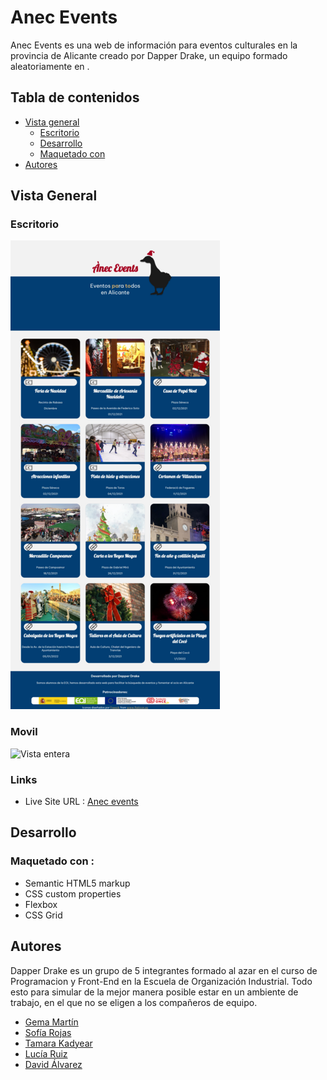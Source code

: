 # Anec Events

Anec Events es una web de información para eventos culturales en la provincia de Alicante
creado por Dapper Drake, un equipo formado aleatoriamente en .

## Tabla de contenidos

- [Vista general](#vista-general)
  - [Escritorio](#escritorio)
  - [Desarrollo](#desarrollo)
  - [Maquetado con](#maquetado-con)
- [Autores](#autores)
## Vista General
### Escritorio
![Vista entera](./src/assets/img/ViewDesktop.png)
### Movil
![Vista entera](./src/assets/img/ViewMobile.png)

### Links
- Live Site URL : [Anec events](https://anecevents.com)
## Desarrollo
### Maquetado con :
- Semantic HTML5 markup
- CSS custom properties
- Flexbox
- CSS Grid

## Autores
Dapper Drake es un grupo de 5 integrantes formado al azar en el curso de Programacion y Front-End en la Escuela de Organización Industrial.
Todo esto para simular de la mejor manera posible estar en un ambiente de trabajo, en el que no se eligen a los compañeros de equipo.

- [Gema Martín](https://github.com/geminway92)
- [Sofía Rojas](https://github.com/RoseGafe)
- [Tamara Kadyear](https://github.com/TKadyear)
- [Lucía Ruiz](https://github.com/Lulurm22)
- [David Álvarez](https://github.com/deivizzzZ)


